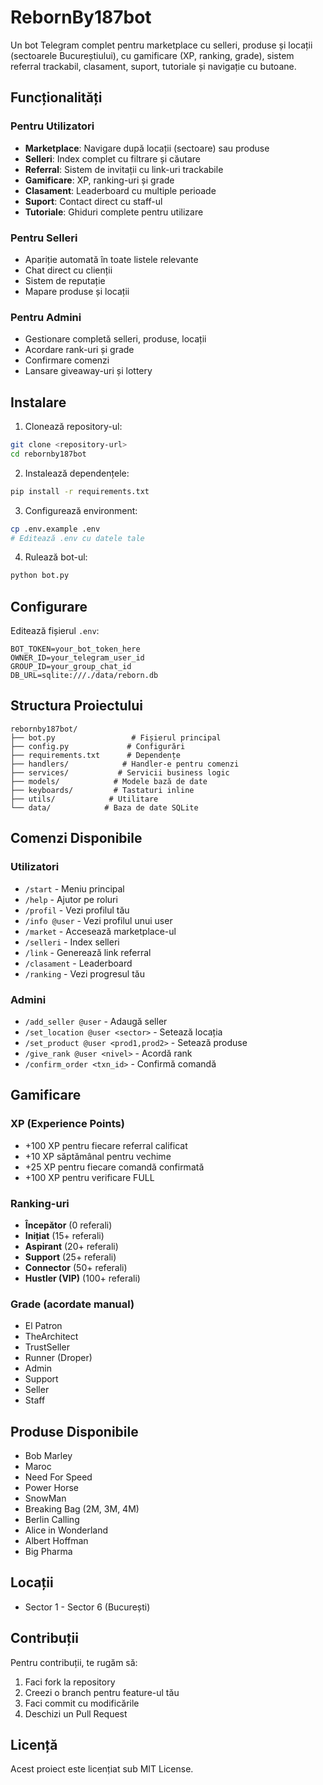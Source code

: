 # RebornBy187bot

Un bot Telegram complet pentru marketplace cu selleri, produse și locații (sectoarele Bucureștiului), cu gamificare (XP, ranking, grade), sistem referral trackabil, clasament, suport, tutoriale și navigație cu butoane.

## Funcționalități

### Pentru Utilizatori
- **Marketplace**: Navigare după locații (sectoare) sau produse
- **Selleri**: Index complet cu filtrare și căutare
- **Referral**: Sistem de invitații cu link-uri trackabile
- **Gamificare**: XP, ranking-uri și grade
- **Clasament**: Leaderboard cu multiple perioade
- **Suport**: Contact direct cu staff-ul
- **Tutoriale**: Ghiduri complete pentru utilizare

### Pentru Selleri
- Apariție automată în toate listele relevante
- Chat direct cu clienții
- Sistem de reputație
- Mapare produse și locații

### Pentru Admini
- Gestionare completă selleri, produse, locații
- Acordare rank-uri și grade
- Confirmare comenzi
- Lansare giveaway-uri și lottery

## Instalare

1. Clonează repository-ul:
```bash
git clone <repository-url>
cd rebornby187bot
```

2. Instalează dependențele:
```bash
pip install -r requirements.txt
```

3. Configurează environment:
```bash
cp .env.example .env
# Editează .env cu datele tale
```

4. Rulează bot-ul:
```bash
python bot.py
```

## Configurare

Editează fișierul `.env`:

```
BOT_TOKEN=your_bot_token_here
OWNER_ID=your_telegram_user_id
GROUP_ID=your_group_chat_id
DB_URL=sqlite:///./data/reborn.db
```

## Structura Proiectului

```
rebornby187bot/
├── bot.py                 # Fișierul principal
├── config.py             # Configurări
├── requirements.txt      # Dependențe
├── handlers/            # Handler-e pentru comenzi
├── services/           # Servicii business logic
├── models/            # Modele bază de date
├── keyboards/         # Tastaturi inline
├── utils/            # Utilitare
└── data/            # Baza de date SQLite
```

## Comenzi Disponibile

### Utilizatori
- `/start` - Meniu principal
- `/help` - Ajutor pe roluri
- `/profil` - Vezi profilul tău
- `/info @user` - Vezi profilul unui user
- `/market` - Accesează marketplace-ul
- `/selleri` - Index selleri
- `/link` - Generează link referral
- `/clasament` - Leaderboard
- `/ranking` - Vezi progresul tău

### Admini
- `/add_seller @user` - Adaugă seller
- `/set_location @user <sector>` - Setează locația
- `/set_product @user <prod1,prod2>` - Setează produse
- `/give_rank @user <nivel>` - Acordă rank
- `/confirm_order <txn_id>` - Confirmă comandă

## Gamificare

### XP (Experience Points)
- +100 XP pentru fiecare referral calificat
- +10 XP săptămânal pentru vechime
- +25 XP pentru fiecare comandă confirmată
- +100 XP pentru verificare FULL

### Ranking-uri
- **Începător** (0 referali)
- **Inițiat** (15+ referali)
- **Aspirant** (20+ referali)
- **Support** (25+ referali)
- **Connector** (50+ referali)
- **Hustler (VIP)** (100+ referali)

### Grade (acordate manual)
- El Patron
- TheArchitect
- TrustSeller
- Runner (Droper)
- Admin
- Support
- Seller
- Staff

## Produse Disponibile

- Bob Marley
- Maroc
- Need For Speed
- Power Horse
- SnowMan
- Breaking Bag (2M, 3M, 4M)
- Berlin Calling
- Alice in Wonderland
- Albert Hoffman
- Big Pharma

## Locații

- Sector 1 - Sector 6 (București)

## Contribuții

Pentru contribuții, te rugăm să:
1. Faci fork la repository
2. Creezi o branch pentru feature-ul tău
3. Faci commit cu modificările
4. Deschizi un Pull Request

## Licență

Acest proiect este licențiat sub MIT License.

